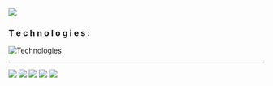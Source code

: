![](https://au.digicobbler.com/wp-content/uploads/2018/12/netacol_api_anim.gif)
### T e c h n o l o g i e s :
![Technologies](https://skillicons.dev/icons?i=nodejs,js,express,sql,html,css,sass,vscode,git,figma&theme=dark&perline=11)
____


![](http://github-profile-summary-cards.vercel.app/api/cards/profile-details?username=hamelons&theme=algolia)
![](http://github-profile-summary-cards.vercel.app/api/cards/stats?username=hamelons&theme=algolia)
![](http://github-profile-summary-cards.vercel.app/api/cards/productive-time?username=hamelons&theme=algolia&utcOffset=8)
![](http://github-profile-summary-cards.vercel.app/api/cards/repos-per-language?username=hamelons&theme=algolia)
![](http://github-profile-summary-cards.vercel.app/api/cards/most-commit-language?username=hamelons&theme=algolia)
